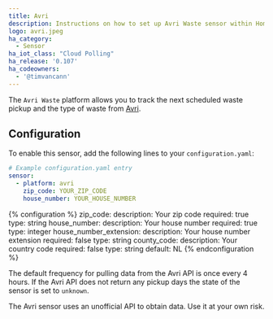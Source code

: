 ```yaml
---
title: Avri
description: Instructions on how to set up Avri Waste sensor within Home Assistant.
logo: avri.jpeg
ha_category: 
  - Sensor
ha_iot_class: "Cloud Polling"
ha_release: '0.107'
ha_codeowners:
  - '@timvancann'
---
```


The `Avri Waste` platform allows you to track the next scheduled waste pickup and the type of waste from [Avri](https://www.avri.nl/). 

## Configuration

To enable this sensor, add the following lines to your `configuration.yaml`:

```yaml
# Example configuration.yaml entry
sensor:
  - platform: avri
    zip_code: YOUR_ZIP_CODE
    house_number: YOUR_HOUSE_NUMBER
```

{% configuration %}
zip_code:
  description: Your zip code 
  required: true
  type: string
house_number:
  description: Your house number
  required: true
  type: integer
house_number_extension:
  description: Your house number extension
  required: false
  type: string
county_code:
  description: Your country code
  required: false
  type: string
  default: NL
{% endconfiguration %}

The default frequency for pulling data from the Avri API is once every 4 hours. If the Avri API does not return any pickup days the state of the sensor is set to `unknown`.

<p class='note warning'>
The Avri sensor uses an unofficial API to obtain data. Use it at your own risk.
</p>
